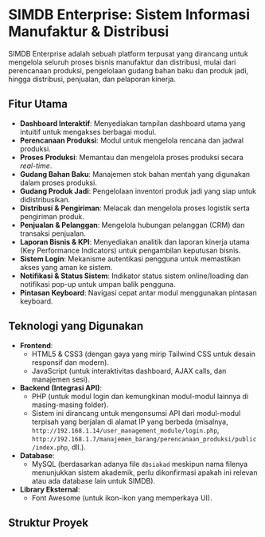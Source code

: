 # SIMDB Enterprise: Sistem Informasi Manufaktur & Distribusi

SIMDB Enterprise adalah sebuah platform terpusat yang dirancang untuk mengelola seluruh proses bisnis manufaktur dan distribusi, mulai dari perencanaan produksi, pengelolaan gudang bahan baku dan produk jadi, hingga distribusi, penjualan, dan pelaporan kinerja.

## Fitur Utama

* **Dashboard Interaktif**: Menyediakan tampilan dashboard utama yang intuitif untuk mengakses berbagai modul.
* **Perencanaan Produksi**: Modul untuk mengelola rencana dan jadwal produksi.
* **Proses Produksi**: Memantau dan mengelola proses produksi secara *real-time*.
* **Gudang Bahan Baku**: Manajemen stok bahan mentah yang digunakan dalam proses produksi.
* **Gudang Produk Jadi**: Pengelolaan inventori produk jadi yang siap untuk didistribusikan.
* **Distribusi & Pengiriman**: Melacak dan mengelola proses logistik serta pengiriman produk.
* **Penjualan & Pelanggan**: Mengelola hubungan pelanggan (CRM) dan transaksi penjualan.
* **Laporan Bisnis & KPI**: Menyediakan analitik dan laporan kinerja utama (Key Performance Indicators) untuk pengambilan keputusan bisnis.
* **Sistem Login**: Mekanisme autentikasi pengguna untuk memastikan akses yang aman ke sistem.
* **Notifikasi & Status Sistem**: Indikator status sistem online/loading dan notifikasi pop-up untuk umpan balik pengguna.
* **Pintasan Keyboard**: Navigasi cepat antar modul menggunakan pintasan keyboard.

## Teknologi yang Digunakan

* **Frontend**:
    * HTML5 & CSS3 (dengan gaya yang mirip Tailwind CSS untuk desain responsif dan modern).
    * JavaScript (untuk interaktivitas dashboard, AJAX calls, dan manajemen sesi).
* **Backend (Integrasi API)**:
    * PHP (untuk modul login dan kemungkinan modul-modul lainnya di masing-masing folder).
    * Sistem ini dirancang untuk mengonsumsi API dari modul-modul terpisah yang berjalan di alamat IP yang berbeda (misalnya, `http://192.168.1.14/user_management_module/login.php`, `http://192.168.1.7/manajemen_barang/perencanaan_produksi/public/index.php`, dll.).
* **Database**:
    * MySQL (berdasarkan adanya file `dbsiakad` meskipun nama filenya menunjukkan sistem akademik, perlu dikonfirmasi apakah ini relevan atau ada database lain untuk SIMDB).
* **Library Eksternal**:
    * Font Awesome (untuk ikon-ikon yang memperkaya UI).

## Struktur Proyek